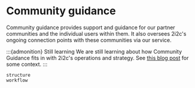 # Community guidance

Community guidance provides support and guidance for our partner communities and the individual users within them.
It also oversees 2i2c's ongoing connection points with these communities via our service.

:::{admonition} Still learning
We are still learning about how Community Guidance fits in with 2i2c's operations and strategy.
See [this blog post](https://2i2c.org/blog/2022/job-product-community-lead/) for some context.
:::

```{toctree}
structure
workflow
```
